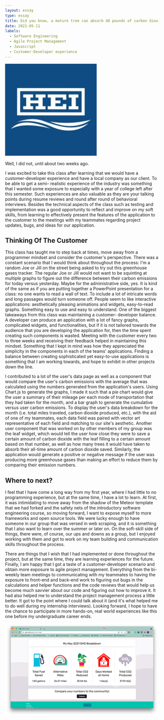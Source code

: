 ```yaml
---
layout: essay
type: essay
title: Did you know, a mature tree can absorb 48 pounds of carbon dioxide a year!
date: 2021-05-11
labels: 
  - Software Engineering
  - Agile Project Management
  - Javascript
  - Customer-Developer experience
---
```

<img class="ui medium right floated rounded image" src="/images/hei.jpg" length="300" width="300">

Well, I did not, until about two weeks ago.

I was excited to take this class after learning that we would have a customer-developer experience and have a local company as our client. To be able to get a semi-
realistic experience of the industry was something that I wanted some exposure to especially with a year of college left after this semester. Such experiences are 
also valuable as they are your talking points during resume reviews and round after round of behavioral interviews. Besides the technical aspects of 
the class such as testing and implementation was a good opportunity to reflect and improve on my soft skills, from learning to effectively present the features of 
the application to the customer to the meetings with my teammates regarding project updates, bugs, and ideas for our application. 

## Thinking Of The Customer

This class has taught me to step back at times, move away from a programmer mindset and consider the customer's perspective. There was a constant scenario that I 
would think about throughout the process: I'm a random Joe or Jill on the street being asked to try out this greenhouse gases tracker. The regular Joe or Jill would 
not want to be squinting at multiple graphs to figure out the difference between their carbon emissions for today versus yesterday. Maybe for the administrative 
side, yes. It is kind of the same as if you are putting together a PowerPoint presentation for a class: no one wants to read a wall of text. To include a lot of 
intricate words and long passages would turn someone off. People seem to like interactive applications: aesthetically pleasing animations and widgets, easy-to-read 
graphs. Something easy to use and easy to understand. One of the biggest takeaways from this class was maintaining a customer-
developer balance. A developer can produce an application with a lot of fancy graphs, complicated widgets, and functionalities, but if it is not tailored towards 
the audience that you are developing the application for, then the time spent creating such components is wasted. Meeting with the customer every two to three weeks 
and receiving their feedback helped in maintaining this mindset. Something that I kept in mind was how they appreciated the simplicity in the components in each of 
the teams' applications. Finding a balance between creating sophisticated yet easy-to-use applications is something that I am working towards, and hope to exhibit 
in other projects down the line.

I contributed to a lot of the user's data page as well as a component that would compare the user's carbon emissions with the average that was calculated using the 
numbers generated from the application's users. Using Chart.js to generate the graphs, I made it such that a pie chart would give the user a summary of their 
mileage per each mode of transportation that they had taken for the month, and a bar graph to generate the cumulative versus user carbon emissions. To display the 
user's data breakdown for the month (i.e. total miles traveled, carbon dioxide produced, etc.), with the aid of one of my teammates, each data field was paired with 
vector art representative of each field and matching to our site's aesthetic. Another user component that was worked on by other members of my group was the leaf 
widget, which would tell the user how close they were to save a certain amount of carbon dioxide with the leaf filling to a certain amount based on that number, as 
well as how many trees it would have taken to absorb their all-time amount of carbon dioxide saved. Similarly, the application would generate a positive 
or negative message if the user was producing more greenhouse gases than making an effort to reduce them by comparing their emission numbers.

## Where to next?

I feel that I have come a long way from my first year, where I had little to no programming experience, but at the same time, I have a lot to learn. At first, it 
was intimidating to move away from the shadow of the Meteor template that we had forked and the safety nets of the introductory software engineering course, so 
moving forward, I want to expose myself to more frameworks and open source tools. We were lucky enough to have someone in our group that was versed in web scraping, 
and it is something that I also want to learn over the summer or later on. On the soft-skill side of things, there were, of course, our ups and downs as a group, 
but I enjoyed working with them and got to work on my team building and communication skills throughout the process. 

There are things that I wish that I had implemented or done throughout the project, but at the same time, they are learning experiences for the future. Finally, I 
am happy that I got a taste of a customer-developer scenario and obtain more exposure to agile project management. Everything from the bi-weekly 
team meetings to communicating with my teammates to having the exposure to front-end and back-end work to figuring out bugs in the calculations and helper functions 
and the code reviews that would help us become much savvier about our code and figuring out how to improve it. It had also helped me to understand the project 
management process a little better. It got to the point where I could talk about it (and it's what helped me to do well during my internship interviews). Looking 
forward, I hope to have the chance to participate in more hands-on, real world experiences like this one before my undergraduate career ends. 

<img class="ui floated rounded image" src="/images/ghgProject.png" length="1000" width="1200">
